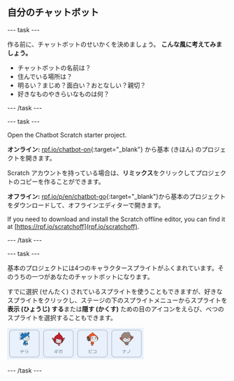 ## 自分のチャットボット

\--- task \---

作る前に、チャットボットのせいかくを決めましょう。 **こんな風に考えてみましょう。**

+ チャットボットの名前は？
+ 住んでいる場所は？
+ 明るい？まじめ？面白い？おとなしい？親切？
+ 好きなものやきらいなものは何？

\--- /task \---

\--- task \---

Open the Chatbot Scratch starter project.

**オンライン:** [rpf.io/chatbot-on](http://rpf.io/chatbot-on){:target="_blank"} から基本 (きほん) のプロジェクトを開きます。

Scratch アカウントを持っている場合は、**リミックス**をクリックしてプロジェクトのコピーを作ることができます。

**オフライン:** [rpf.io/p/en/chatbot-go](http://rpf.io/p/en/chatbot-go){:target="_blank"}から基本のプロジェクトをダウンロードして、オフラインエディターで開きます。

If you need to download and install the Scratch offline editor, you can find it at [https://rpf.io/scratchoff](rpf.io/scratchoff).

\--- /task \---

\--- task \---

基本のプロジェクトには4つのキャラクタースプライトがふくまれています。そのうちの一つがあなたのチャットボットになります。

すでに選択 (せんたく) されているスプライトを使うこともできますが、好きなスプライトをクリックし、ステージの下のスプライトメニューからスプライトを**表示 (ひょうじ) する**または**隠す (かくす)** ための目のアイコンをえらび、べつのスプライトを選択することもできます。

![キャラクターをえらぼう](images/chatbot-characters.png)

\--- /task \---